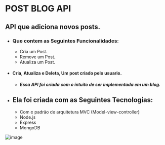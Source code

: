 <h1> POST BLOG API </h1>



<h2> API que adiciona novos posts.</h2>
 
- <h3>Que contem as Seguintes Funcionalidades:</h3>
  
  
    -  Cria um Post.  
    -  Remove um Post. 
    -  Atualiza um Post. 
  
- <h4>  Cria, Atualiza e Deleta, Um post criado pelo usuario. </h4>
  
  
  - <h5>Essa API foi criada com o intuito de ser implementada em um blog. </h5>

- <h2>Ela foi criada com as Seguintes Tecnologias:</h2>
  
     -  Com o padrão de arquitetura MVC (Model-view-controller) 
     -  Node.js
     -  Express
     -  MongoDB
    

![image](https://user-images.githubusercontent.com/88260644/168396354-ce43a489-8cdd-481e-827c-c2aa1577d7fc.png)
